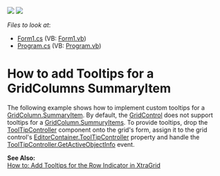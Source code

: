 <!-- default badges list -->
[![](https://img.shields.io/badge/Open_in_DevExpress_Support_Center-FF7200?style=flat-square&logo=DevExpress&logoColor=white)](https://supportcenter.devexpress.com/ticket/details/E1979)
[![](https://img.shields.io/badge/📖_How_to_use_DevExpress_Examples-e9f6fc?style=flat-square)](https://docs.devexpress.com/GeneralInformation/403183)
<!-- default badges end -->
<!-- default file list -->
*Files to look at*:

* [Form1.cs](./CS/GridControlSummuryItem/Form1.cs) (VB: [Form1.vb](./VB/GridControlSummuryItem/Form1.vb))
* [Program.cs](./CS/GridControlSummuryItem/Program.cs) (VB: [Program.vb](./VB/GridControlSummuryItem/Program.vb))
<!-- default file list end -->
# How to add Tooltips for a GridColumns SummaryItem


<p>The following example shows how to implement custom tooltips for a <a href="http://documentation.devexpress.com/#WindowsForms/DevExpressXtraGridColumnsGridColumn_SummaryItemtopic">GridColumn.SummaryItem</a>. By default, the <a href="http://documentation.devexpress.com/#WindowsForms/clsDevExpressXtraGridGridControltopic">GridControl</a> does not support tooltips for a <a href="http://documentation.devexpress.com/#WindowsForms/DevExpressXtraGridColumnsGridColumn_SummaryItemtopic">GridColumn.SummuryItems</a>. To provide tooltips, drop the <a href="http://documentation.devexpress.com/#CoreLibraries/clsDevExpressUtilsToolTipControllertopic">ToolTipController</a> component onto the grid's form, assign it to the grid control's <a href="http://documentation.devexpress.com/#WindowsForms/DevExpressXtraEditorsContainerEditorContainer_ToolTipControllertopic">EditorContainer.ToolTipController</a> property and handle the <a href="http://documentation.devexpress.com/#CoreLibraries/DevExpressUtilsToolTipController_GetActiveObjectInfotopic">ToolTipController.GetActiveObjectInfo</a> event.</p><p><strong>See Also:</strong><br />
<a href="http://documentation.devexpress.com/#WindowsForms/CustomDocument1964">How to: Add Tooltips for the Row Indicator in XtraGrid </a></p>

<br/>


